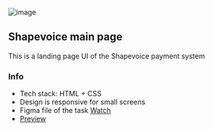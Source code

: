 ![image](https://user-images.githubusercontent.com/103636684/227199554-770da6d2-c66e-4453-9c64-7280f474c09a.png)

## Shapevoice main page

This is a landing page UI of the Shapevoice payment system

### Info 
* Tech stack: HTML + CSS
* Design is responsive for small screens
* Figma file of the task [Watch](https://www.figma.com/file/vIlaWvGgGETRHgxR96RVck/Jagaad-Module-1-Exam?t=VgOVAn98XKw6NzPn-0)
* [Preview](https://ivan-baklan.github.io/shapevoice-page/)
